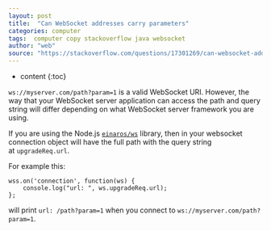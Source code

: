 ```yaml
---
layout: post
title:  "Can WebSocket addresses carry parameters"
categories: computer
tags:  computer copy stackoverflow java websocket
author: "web"
source: "https://stackoverflow.com/questions/17301269/can-websocket-addresses-carry-parameters"
---
```


* content
{:toc}


`ws://myserver.com/path?param=1` is a valid WebSocket URI. However, the way that your WebSocket server application can access the path and query string will differ depending on what WebSocket server framework you are using.

If you are using the Node.js [`einaros/ws`](https://github.com/websockets/ws/) library, then in your websocket connection object will have the full path with the query string at `upgradeReq.url`.

For example this:

    wss.on('connection', function(ws) {
        console.log("url: ", ws.upgradeReq.url);
    };

will print `url: /path?param=1` when you connect to `ws://myserver.com/path?param=1`.










